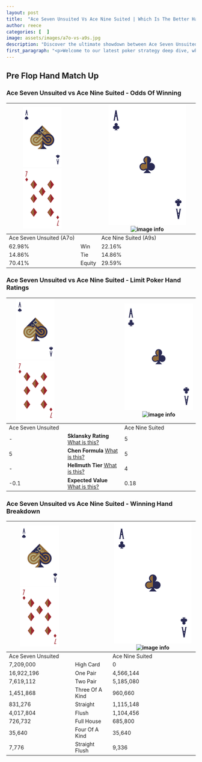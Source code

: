 ```yaml
---
layout: post
title:  "Ace Seven Unsuited Vs Ace Nine Suited | Which Is The Better Hand In Poker? A Complete Guide"
author: reece
categories: [  ]
image: assets/images/a7o-vs-a9s.jpg
description: "Discover the ultimate showdown between Ace Seven Unsuited and Ace Nine Suited in poker! Uncover the odds, strategies, and scenarios where one hand triumphs over the other. Get ready to up your poker game with this thrilling analysis."
first_paragraph: "<p>Welcome to our latest poker strategy deep dive, where we're pitting two distinct hands against each other in a high-stakes showdown: Ace Seven Unsuited vs Ace Nine Suited.</p><p>In the dynamic world of poker, every decision counts, and knowing which hand holds the upper hand is key to your success at the table.</p><p>In this article, we'll dissect these two hands, explore the scenarios where one dominates the other, and equip you with the knowledge to make strategic choices that can tip the odds in your favor.</p><p>Get ready to unravel the intriguing dynamics of these poker hands and elevate your game to new heights.</p>"
---
```




[comment]: # (sp0)

## Pre Flop Hand Match Up

<div class="table hand-ratings" markdown="1"> 



### Ace Seven Unsuited vs Ace Nine Suited - Odds Of Winning


    
| ![image info](assets/images/hand1/A.png) ![image info](assets/images/hand1/7o.png) |  | ![image info](assets/images/hand2/A.png) ![image info](assets/images/hand2/9s.png) |
| -------- | -------- | -------- |
| Ace Seven Unsuited (A7o) |  | Ace Nine Suited (A9s) |
| 62.98% | Win | 22.16% |
| 14.86% | Tie | 14.86% |
| 70.41% | Equity | 29.59% |




[comment]: # (sp1)



### Ace Seven Unsuited vs Ace Nine Suited - Limit Poker Hand Ratings


    
| ![image info](assets/images/hand1/A.png) ![image info](assets/images/hand1/7o.png) |  | ![image info](assets/images/hand2/A.png) ![image info](assets/images/hand2/9s.png) |
| -------- | -------- | -------- |
| Ace Seven Unsuited |  | Ace Nine Suited |
| - | **Sklansky Rating** [What is this?](/sklansky-rating-explained) | 5 |
| 5 | **Chen Formula** [What is this?](/chen-formula-explained) | 5 |
| - | **Hellmuth Tier** [What is this?](/Hellmuth-tier-explained) | 4 |
| -0.1 | **Expected Value** [What is this?](/expected-value-explained) | 0.18 |




[comment]: # (sp2)



### Ace Seven Unsuited vs Ace Nine Suited - Winning Hand Breakdown


    
| ![image info](assets/images/hand1/A.png) ![image info](assets/images/hand1/7o.png) |  | ![image info](assets/images/hand2/A.png) ![image info](assets/images/hand2/9s.png) |
| -------- | -------- | -------- |
| Ace Seven Unsuited |  | Ace Nine Suited |
| 7,209,000 | High Card | 0 |
| 16,922,196 | One Pair | 4,566,144 |
| 7,619,112 | Two Pair | 5,185,080 |
| 1,451,868 | Three Of A Kind | 960,660 |
| 831,276 | Straight | 1,115,148 |
| 4,017,804 | Flush | 1,104,456 |
| 726,732 | Full House | 685,800 |
| 35,640 | Four Of A Kind | 35,640 |
| 7,776 | Straight Flush | 9,336 |




[comment]: # (sp3)



</div>

[comment]: # (sp4)



[comment]: # (sp5)

